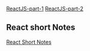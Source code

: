 [ReactJS-part-1](./ReactJS-part-1.md) 
[ReactJS-part-2](./ReactJS-part-2.md)


## React short Notes
[React Short Notes](./Reactshots-1.md)
